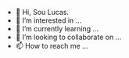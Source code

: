 - 👋 Hi, Sou Lucas.
- 👀 I’m interested in ...
- 🌱 I’m currently learning ...
- 💞️ I’m looking to collaborate on ...
- 📫 How to reach me ...

<!---
lsbluu/lsbluu is a ✨ special ✨ repository because its `README.md` (this file) appears on your GitHub profile.
You can click the Preview link to take a look at your changes.
--->
